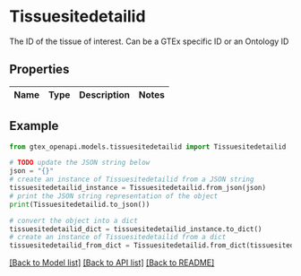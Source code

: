 # Tissuesitedetailid

The ID of the tissue of interest. Can be a GTEx specific ID or an Ontology ID

## Properties

Name | Type | Description | Notes
------------ | ------------- | ------------- | -------------

## Example

```python
from gtex_openapi.models.tissuesitedetailid import Tissuesitedetailid

# TODO update the JSON string below
json = "{}"
# create an instance of Tissuesitedetailid from a JSON string
tissuesitedetailid_instance = Tissuesitedetailid.from_json(json)
# print the JSON string representation of the object
print(Tissuesitedetailid.to_json())

# convert the object into a dict
tissuesitedetailid_dict = tissuesitedetailid_instance.to_dict()
# create an instance of Tissuesitedetailid from a dict
tissuesitedetailid_from_dict = Tissuesitedetailid.from_dict(tissuesitedetailid_dict)
```
[[Back to Model list]](../README.md#documentation-for-models) [[Back to API list]](../README.md#documentation-for-api-endpoints) [[Back to README]](../README.md)


